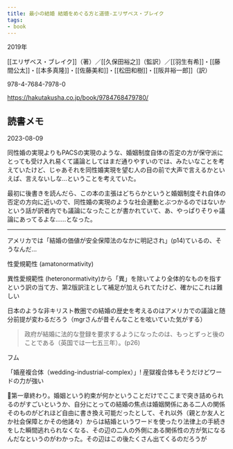 ```yaml
---
title: 最小の結婚 結婚をめぐる方と道徳-エリザベス・ブレイク
tags:
- book
---
```


2019年

[[エリザベス・ブレイク]]（著）／[[久保田裕之]]（監訳）／[[羽生有希]]・[[藤間公太]]・[[本多真隆]]・[[佐藤美和]]・[[松田和樹]]・[[阪井裕一郎]]（訳）

978-4-7684-7978-0

https://hakutakusha.co.jp/book/9784768479780/

## 読書メモ

2023-08-09

同性婚の実現よりもPACSの実現のような、婚姻制度自体の否定の方が保守派にとっても受け入れ易くて議論としてはまだ通りやすいのでは、みたいなことを考えていたけど、じゃあそれを同性婚実現を望む人の目の前で大声で言えるかといえば、言えないしな…ということを考えていた。

最初に後書きを読んだら、この本の主張はどちらかというと婚姻制度それ自体の否定の方向に近いので、同性婚の実現のような社会運動とぶつかるのではないかという話が訳者内でも議論になったことが書かれていて、あ、やっぱりそりゃ議論にあってるよな……となった。

---

アメリカでは「結婚の価値が安全保障法のなかに明記され」(p14)ているの、そうなんだ…

性愛規範性 (amatonormativity)

異性愛規範性 (heteronormativity)から「異」を除いてより全体的なものを指すという訳の当て方、第2版訳注として補足が加えられてたけど、確かにこれは難しい

日本のような非キリスト教圏での結婚の歴史を考えるのはアメリカでの議論と随分前提が変わるだろう（mgrさんが昔そんなことを呟いていた気がする）

> 政府が結婚に法的な登録を要求するようになったのは、もっとずっと後のことである（英国では一七五三年）。(p26)

フム

「婚産複合体（wedding-industrial-complex）」! 産獄複合体もそうだけどワードの力が強い

第一章終わり。婚姻という約束が何かということだけでここまで突き詰められるのがすごいというか、自分にとっての結婚の焦点は婚姻関係にある二人の関係そのものがどれほど自由に書き換え可能だったとして、それ以外（親とか友人とか社会保障とかその他諸々）からは結婚というワードを使ったり法律上の手続きをした瞬間逃れられなくなる、その辺の二人の外側にある関係性の方が気になるんだなというのがわかった。その辺はこの後たくさん出てくるのだろうが


